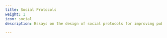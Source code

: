 ```yaml
---
title: Social Protocols
weight: 1
icon: social
description: Essays on the design of social protocols for improving public discourse

---
```

